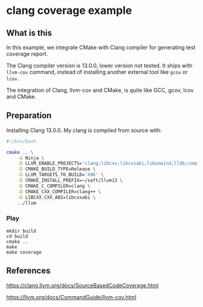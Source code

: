 # clang coverage example

## What is this
In this example, we integrate CMake with Clang compiler for generating test coverage report.

The Clang compiler version is 13.0.0, lower version not tested. It ships with `llvm-cov` command, instead of installing another external tool like `gcov` or `lcov`.

The integration of Clang, llvm-cov and CMake, is quite like GCC, gcov, lcov and CMake.

## Preparation
Installing Clang 13.0.0. My clang is compiled from source with:
```bash
#!/bin/bash

cmake .. \
    -G Ninja \
    -D LLVM_ENABLE_PROJECTS='clang;libcxx;libcxxabi;libunwind;lldb;compiler-rt;lld;polly;openmp' \
    -D CMAKE_BUILD_TYPE=Release \
    -D LLVM_TARGETS_TO_BUILD='X86' \
    -D CMAKE_INSTALL_PREFIX=~/soft/llvm13 \
    -D CMAKE_C_COMPILER=clang \
    -D CMAKE_CXX_COMPILER=clang++ \
    -D LIBCXX_CXX_ABI=libcxxabi \
    ../llvm

```

### Play
```
mkdir build
cd build
cmake ..
make
make coverage
```

## References

https://clang.llvm.org/docs/SourceBasedCodeCoverage.html

https://llvm.org/docs/CommandGuide/llvm-cov.html